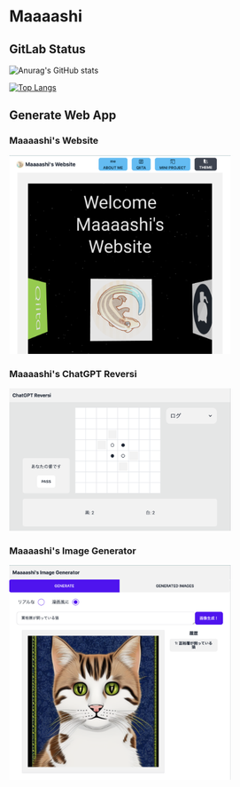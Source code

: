 # Maaaashi

## GitLab Status

![Anurag's GitHub stats](https://github-readme-stats.vercel.app/api?username=maaaashi&show_icons=true)

[![Top Langs](https://github-readme-stats.vercel.app/api/top-langs/?username=maaaashi)](https://github.com/anuraghazra/github-readme-stats)

## Generate Web App

### Maaaashi's Website

<a href="https://chatgpt-reversi.mss-rep.com/">
  <img src="./images/maaaashi-website.png" width=400 style="cursor: pointer;" />
</a>

### Maaaashi's ChatGPT Reversi

<a href="https://chatgpt-reversi.mss-rep.com/">
  <img src="./images/chatgpt-reversi.png" width=400 style="cursor: pointer;" />
</a>

### Maaaashi's Image Generator

<a href="https://chatgpt-reversi.mss-rep.com/">
  <img src="./images/image-generator.png" width=400 style="cursor: pointer;" />
</a>
